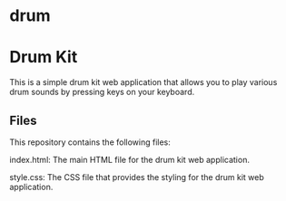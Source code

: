 # drum
<h1>Drum Kit</h1>
This is a simple drum kit web application that allows you to play various drum sounds by pressing keys on your keyboard.

<h2>Files</h2>
This repository contains the following files:

index.html: The main HTML file for the drum kit web application.

style.css: The CSS file that provides the styling for the drum kit web application.
